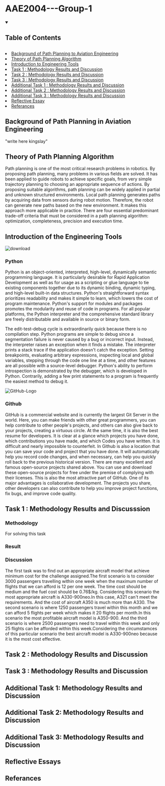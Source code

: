 # AAE2004---Group-1


<!-- Table of Contents-->
<details open="open">
  <summary><h2 style="display: inline_block">Table of Contents<h2></summary>
        <li><a href="#Background-of-Path-Planning-in-Aviation-Engineering">Background of Path Planning to Aviation Engineering</a></li>
        <li><a href="#Theory-of-Path-Planning-Algorithm">Theory of Path Planning Algorithm</a></li>
        <li><a href="#Introduction-of-the-Engineering-Tools">Introduction to Engineering Tools</a></li>
        <li><a href="#task-1--methodology-results-and-discusssion">Task 1 : Methodology Results and Discussion</a></li>
        <li><a href="#task-2--methodology-results-and-discussion">Task 2 : Methodology Results and Discussion</a></li>
        <li><a href="#task-3--methodology-results-and-discussion">Task 3 : Methodology Results and Discussion</a></li>
        <li><a href="#additional-task-1-methodology-results-and-discussion">Additional Task 1 : Methodology Results and Discussion</a></li>
        <li><a href="#additional-task-2-methodology-results-and-discussion">Additional Task 2 : Methodology Results and Discussion</a></li>
        <li><a href="#additional-task-3-methodology-results-and-discussion">Additional Task 3 : Methodology Results and Discussion</a></li>
        <li><a href="#reflective-essays">Reflective Essay</a></li>
        <li><a href="#referances">Referances</a></li>
   </ol> 
</details>


<!--ABOUT THE PROJECT-->
## Background of Path Planning in Aviation Engineering
  "write here kingslay"

## Theory of Path Planning Algorithm
  Path planning is one of the most critical research problems in robotics. By proposing path planning, many problems in various fields are solved. It has been applied   to guide robots to achieve specific goals, from very simple trajectory planning to choosing an appropriate sequence of actions. By proposing suitable algorithms,       path planning can be widely applied in partial and unknown structured environments.
  Local path planning generates paths by acquiring data from sensors during robot motion. Therefore, the robot can generate new paths based on the new environment. It   makes this approach more applicable in practice.
  There are four essential predominant trade-off criteria that must be considered in a path planning algorithm: optimization, completeness, precision                     and execution time.
  
  
## Introduction of the Engineering Tools


![download](https://user-images.githubusercontent.com/116062601/200479345-c0bce238-ef5b-4c24-87c1-0686317624c2.jpeg)

### Python
  Python is an object-oriented, interpreted, high-level, dynamically semantic programming language. It is particularly desirable for Rapid Application Development as well as for usage as a scripting or glue language to tie existing components together due to its dynamic binding, dynamic typing, and high-level built-in data structures. Python's straightforward syntax prioritizes readability and makes it simple to learn, which lowers the cost of program maintenance. Python's support for modules and packages promotes the modularity and reuse of code in programs. For all popular platforms, the Python interpreter and the comprehensive standard library are freely distributable and available in source or binary form. 

The edit-test-debug cycle is extraordinarily quick because there is no compilation step. Python programs are simple to debug since a segmentation failure is never caused by a bug or incorrect input. Instead, the interpreter raises an exception when it finds a mistake. The interpreter prints a stack trace if the application doesn't catch the exception. Setting breakpoints, evaluating arbitrary expressions, inspecting local and global variables, stepping through the code one line at a time, and other features are all possible with a source-level debugger. Python's ability to perform introspection is demonstrated by the debugger, which is developed in Python. Contrarily, adding a few print statements to a program is frequently the easiest method to debug it. 



![GitHub-Logo](https://user-images.githubusercontent.com/116062601/200479772-33ef1cab-c8b6-4f94-b6f6-31398eae187d.png)

### Github
  GitHub is a commercial website and is currently the largest Git Server in the world. Here, you can make friends with other great programmers, you can help contribute   to other people's projects, and others can also give back to your projects, creating a virtuous circle. At the same time, it is also the best resume for developers.   It is clear at a glance which projects you have done, which contributions you have made, and which Codes you have written. It is difficult and nearly impossible to     counterfeit. In Github is also a location that you can save your code and project that you have done. It will automatically help you record code changes, and when     necessary, can help you quickly roll back to the previous historical version. There are many excellent and famous open-source projects shared above. You can use and   download these open-source projects for free under the premise of complying with their licenses. This is also the most attractive part of GitHub. One of its major     advantages is collaborative development. The projects you share, other developers can also contribute to help you improve project functions, fix bugs, and             improve code quality.

  
## Task 1 : Methodology Results and Discusssion
### Methodology
  For solving this task
### Result
  
### Discussion
The first task was to find out an appropriate aircraft model that achieve minimum cost for the challenge assigned.The first scenario is to consider 3000 passengers travelling within one week when the maximum number of flights that we can afford is 12 per one week. The time cost should be medium and the fuel cost should be 0.76$/kg. Considering this scenario the most appropriate aircraft is A330-900neo.In this case, A321 can't meet the requirements. And the cost of aircraft A350 is much more than A330. The second scenario is where 1250 passengers travel within this month and we can afford 5 flights per week which makes it 20 flights per month.In this scenario the most profitable aircraft model is A350-900. And the third scenario is where 2500 passengers need to travel within this week and only 25 flights can be afforded within this week.Considering the circumstamces of this particular scenario the best aircraft model is A330-900neo because it is the most cost effective. 

  
## Task 2 : Methodology Results and Discussion
  
## Task 3 : Methodology Results and Discussion
  
  
## Additional Task 1: Methodology Results and Discussion
  
## Additional Task 2: Methodology Results and Discussion
  
## Additional Task 3: Methodology Results and Discussion
  
## Reflective Essays
  
## Referances
  
